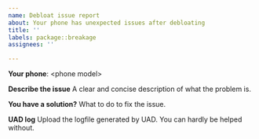 ```yaml
---
name: Debloat issue report
about: Your phone has unexpected issues after debloating
title: ''
labels: package::breakage
assignees: ''

---
```


**Your phone**: \<phone model\>

**Describe the issue**
A clear and concise description of what the problem is.

**You have a solution?**
What to do to fix the issue.

**UAD log**
Upload the logfile generated by UAD. You can hardly be helped without.
